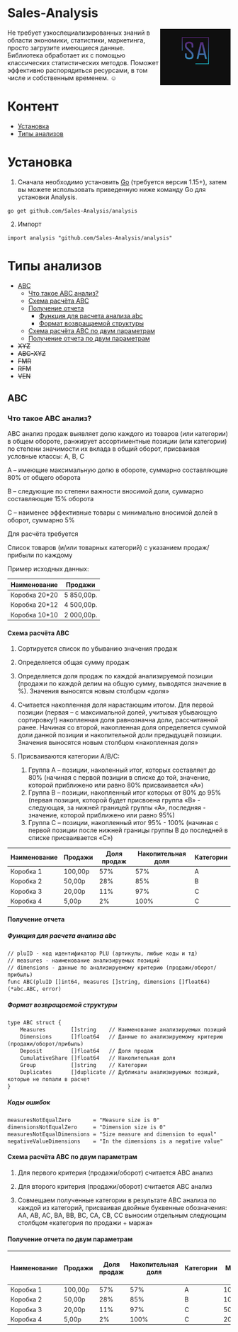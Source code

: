 # Sales-Analysis

<img align="right" width="159px" src="https://github.com/Sales-Analysis/analysis/blob/master/data/sa.svg">


Не требует узкоспециализированных знаний в области экономики, статистики, маркетинга, просто загрузите имеющиеся данные. 
Библиотека обработает их с помощью классических статистических методов. Поможет эффективно распорядиться ресурсами, в том числе и собственным временем. ☺️

# Контент
  - [Установка](#Установка)
  - [Типы анализов](#Типы-анализов)

# Установка

1. Сначала необходимо установить [Go](https://golang.org/) (требуется версия 1.15+), затем вы можете использовать приведенную ниже команду Go для установки Analysis.
``` golang
go get github.com/Sales-Analysis/analysis
```

2. Импорт
``` golang
import analysis "github.com/Sales-Analysis/analysis"
```

# Типы анализов
  - [ABC](#ABC)
    - [Что такое АВС анализ?](#Что-тако-АВС-анализ?)
    - [Схема расчёта ABC](#Схема-расчёта-ABC)
    - [Получение отчета](#Получение-отчета)
        - [Функция для расчета анализа abc](#Функция-для-расчета-анализа-abc)
        - [Формат возвращаемой структуры](#Формат-возвращаемой-структуры)
    - [Схема расчёта ABC по двум параметрам](#Схема-расчёта-ABC-по-двум-параметрам)
    - [Получение отчета по двум параметрам](#Получение-отчета-по-двум-параметрам)
  - ~~XYZ~~
  - ~~ABC-XYZ~~
  - ~~FMR~~
  - ~~RFM~~
  - ~~VEN~~
  
## ABC
### Что такое АВС анализ?

ABC анализ продаж выявляет долю каждого из товаров (или категории) в общем обороте, ранжирует ассортиментные позиции (или категории) по степени значимости их вклада в общий оборот, присваивая условные классы: A, B, C

A – имеющие максимальную долю в обороте, суммарно составляющие 80% от общего оборота

B – следующие по степени важности вносимой доли, суммарно составляющие 15% оборота

C – наименее эффективные товары с минимально вносимой долей в оборот, суммарно 5%

Для расчёта требуется

Список товаров (и/или товарных категорий) с указанием продаж/прибыли по каждому

Пример исходных данных:

| Наименование  |  Продажи      |
| ------------- | ------------- |
| Коробка 20*20 | 5 850,00р.    |
| Коробка 20*12 | 4 500,00р.    |
| Коробка 10*10 | 2 000,00р.    |

#### Схема расчёта ABC

1. Сортируется список по убыванию значения продаж

2. Определяется общая сумму продаж

3. Определяется доля продаж по каждой анализируемой позиции (продажи по каждой делим на общую сумму, выводятся значение в %). Значения выносятся новым столбцом «доля»

4. Считается накопленная доля нарастающим итогом. Для первой позиции (первая – с максимальной долей, учитывая убывающую сортировку!) накопленная доля равнозначна доли, рассчитанной ранее. Начиная со второй, накопленная доля определяется суммой доли данной позиции и накопительной доли предыдущей позиции. Значения выносятся новым столбцом «накопленная доля»

5. Присваиваются категории A/B/C:
   1. Группа A – позиции, наколенный итог, которых составляет до 80% (начиная с первой позиции в списке до той, значение, которой приближено или равно 80% присваивается «А»)
   2. Группа B – позиции, накопленный итог которых от 80% до 95% (первая позиция, которой будет присвоена группа «B» - следующая, за нижней границей группы «А», последняя - значение, которой приближено или равно 95%)
   3. Группа C – позиции, накопленный итог 95% - 100% (начиная с первой позиции после нижней границы группы B до последней в списке присваивается «С»)


| Наименование  |    Продажи    |  Доля продаж  |  Накопительная доля  |  Категории  |
| ------------- | ------------- | ------------- | -------------------- | ----------- |
| Коробка 1     |    100,00р    |      57%      |         57%          |      A      |
| Коробка 2     |     50,00р    |      28%      |         85%          |      B      |
| Коробка 3     |     20,00р    |      11%      |         97%          |      C      |
| Коробка 4     |      5,00р    |       2%      |        100%          |      C      |


#### Получение отчета

##### Функция для расчета анализа abc

``` golang
// pluID - код идентификатор PLU (артикулы, любые коды и тд)
// measures - наименование анализируемых позиций
// dimensions - данные по анализируемому критерию (продажи/оборот/прибыль)
func ABC(pluID []int64, measures []string, dimensions []float64) (*abc.ABC, error)
```

##### Формат возвращаемой структуры

``` golang
type ABC struct {
	Measures        []string    // Наименование анализируемых позиций
	Dimensions      []float64   // Данные по анализируемому критерию (продажи/оборот/прибыль)
	Deposit         []float64   // Доля продаж
	CumulativeShare []float64   // Накопительная доля
	Group           []string    // Категории
	Duplicates      []duplicate // Дубликаты анализируемых позиций, которые не попали в расчет
}
```
##### Коды ошибок

``` golang
measuresNotEqualZero       = "Measure size is 0"
dimensionsNotEqualZero     = "Dimension size is 0"
measuresNotEqualDimensions = "Size measure and dimension to equal"
negativeValueDimensions    = "In the dimensions is a negative value"
```

#### Схема расчёта ABC по двум параметрам

1. Для первого критерия (продажи/оборот) считается ABC анализ

2. Для второго критерия (продажи/оборот) считается ABC анализ

3. Совмещаем полученные категории в результате ABC анализа по каждой из категорий, присваивая двойные буквенные обозначения: АА, АВ, АС, ВА, ВВ, ВС, СА, СВ, СС выносим отдельным следующим столбцом «категория по продажи + маржа»

#### Получение отчета по двум параметрам

| Наименование  |    Продажи    |  Доля продаж  |  Накопительная доля  |  Категории  |     Маржа     |  Доля продаж  |  Накопительная доля  |  Категории  |  Категории по продажам + маржа  |
| ------------- | ------------- | ------------- | -------------------- | ----------- | ------------- | ------------- | -------------------- | ----------- | ------------ |
| Коробка 1     |    100,00р    |      57%      |         57%          |      A      |    100,00р    |      37%      |         37%          |      A      |      AA      |
| Коробка 2     |     50,00р    |      28%      |         85%          |      B      |    100,00р    |      37%      |         74%          |      A      |      BA      |
| Коробка 3     |     20,00р    |      11%      |         97%          |      C      |     50,00р    |      18%      |         92%          |      B      |      CB      |
| Коробка 4     |      5,00р    |       2%      |        100%          |      C      |     20,00р    |       7%      |        100%          |      C      |      CC      |
